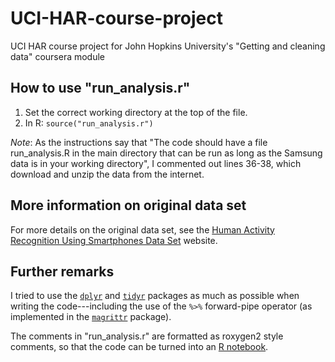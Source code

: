 UCI-HAR-course-project
======================

UCI HAR course project for John Hopkins University's 
"Getting and cleaning data" coursera module


## How to use "run_analysis.r"

1. Set the correct working directory at the top of the file.
2. In R: `source("run_analysis.r")`

*Note*: As the instructions say that "The code should have a file 
run_analysis.R in the main directory that can be run as long as the 
Samsung data is in your working directory",  I commented out lines 36-38,
which download and unzip the data from the internet.


## More information on original data set

For more details on the original data set, see the
[Human Activity Recognition Using Smartphones Data Set][HAR-UCI] website.


## Further remarks

I tried to use the [`dplyr`][dplyr] and [`tidyr`][tidyr] packages as much as possible
when writing the code---including the use of the `%>%` forward-pipe operator
(as implemented in the [`magrittr`][magrittr] package).

The comments in "run_analysis.r" are formatted as roxygen2 style comments, so 
that the code can be turned into an [R notebook][R_notebook].


[HAR-UCI]: http://archive.ics.uci.edu/ml/datasets/Human+Activity+Recognition+Using+Smartphones
[dplyr]: http://cran.r-project.org/web/packages/dplyr/
[tidyr]: http://cran.r-project.org/web/packages/tidyr/
[magrittr]: http://cran.r-project.org/web/packages/magrittr/
[R_notebook]: http://rmarkdown.rstudio.com/r_notebook_format.html